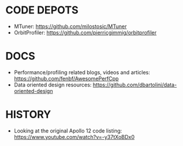 # CODE DEPOTS

- MTuner: https://github.com/milostosic/MTuner
- OrbitProfiler: https://github.com/pierricgimmig/orbitprofiler

# DOCS

- Performance/profiling related blogs, videos and articles: https://github.com/fenbf/AwesomePerfCpp
- Data oriented design resources: https://github.com/dbartolini/data-oriented-design

# HISTORY

- Looking at the original Apollo 12 code listing: https://www.youtube.com/watch?v=-y37tXoBDx0